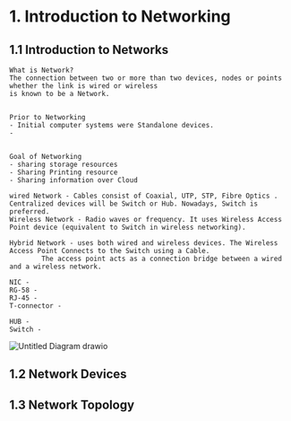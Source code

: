# 1. Introduction to Networking

## 1.1 Introduction to Networks
    What is Network?
    The connection between two or more than two devices, nodes or points whether the link is wired or wireless
    is known to be a Network.


    Prior to Networking
    - Initial computer systems were Standalone devices.
    - 

    
    Goal of Networking
    - sharing storage resources
    - Sharing Printing resource
    - Sharing information over Cloud

    wired Network - Cables consist of Coaxial, UTP, STP, Fibre Optics . Centralized devices will be Switch or Hub. Nowadays, Switch is preferred.
    Wireless Network - Radio waves or frequency. It uses Wireless Access Point device (equivalent to Switch in wireless networking).

    Hybrid Network - uses both wired and wireless devices. The Wireless Access Point Connects to the Switch using a Cable.
            The access point acts as a connection bridge between a wired and a wireless network.

    NIC -
    RG-58 - 
    RJ-45 -
    T-connector - 

    HUB -
    Switch -
    

![Untitled Diagram drawio](https://github.com/user-attachments/assets/6fa8684f-3fcf-43a8-9a53-1aea5cc05a32)



## 1.2 Network Devices
## 1.3 Network Topology
